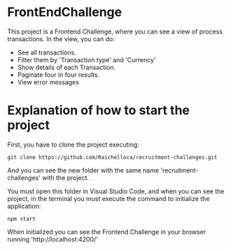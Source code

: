 # FrontEndChallenge

This project is a Frontend Challenge, where you can see a view of process transactions. In the view, you can do:

 - See all transactions.
 - Filter them by 'Transaction type' and 'Currency'
 - Show details of each Transaction.
 - Paginate four in four results.
 - View error messages
 
 # Explanation of how to start the project 
 
 First, you have to clone the project executing:
 
 ```
 git clone https://github.com/Raichelloca/recruitment-challenges.git
 ```
 
 And you can see the new folder with the same name 'recruitment-challenges' with the project.
 
 You must open this folder in Visual Studio Code, and when you can see the project, in the terminal you must execute the command to initialize the application:
  ```
npm start 
  ```

When initialized you can see the Frontend Challenge in your browser running 'http://localhost:4200/'

